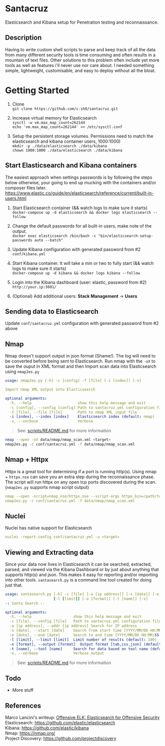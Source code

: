 # Santacruz
Elasticsearch and Kibana setup for Penetration testing and reconnaissance.

## Description
Having to write custom shell scripts to parse and keep track of all the data from many different security tools is time consuming and often results in a mountain of text files. Other solutions to this problem often include yet more tools as well as features i'll never use nor care about. I needed something simple, lightweight, customisable, and easy to deploy without all the bloat.

# Getting Started
1. Clone<br> 
   ```git clone https://github.com/c-sh0/santacruz.git```

2. Increase virtual memory for Elasticsearch<br>
   ```sysctl -w vm.max_map_count=262144```<br>
   ```echo 'vm.max_map_count=262144' >> /etc/sysctl.conf```

3. Setup the persistent storage volumes. Permissions need to match the elasticsearch and kibana container users, 1000:1000)<br>
   ```mkdir -p ./data/elasticsearch ./data/kibana```<br>
   ```chown 1000:1000 ./data/elasticsearch ./data/kibana```

## Start Elasticsearch and Kibana containers
The easiest approach when settings passwords is by following the steps below otherwise, your going to end up mucking with the containers and/or composer files later. https://www.elastic.co/guide/en/elasticsearch/reference/current/built-in-users.html  
1. Start Elasticsearch container (&& watch logs to make sure it starts)<br>
   ```docker-compose up -d elasticsearch && docker logs elasticsearch --follow```

2. Change the default passwords for all built-in users, make note of the output.<br>
   ```docker exec elasticsearch /bin/bash -c "bin/elasticsearch-setup-passwords auto --batch"```
   
3. Update Kibana configuration with generated password from #2<br>
   ```conf/kibana.yml```

4. Start Kibana container. It will take a min or two to fully start (&& watch logs to make sure it starts)<br>
   ```docker-compose up -d kibana && docker logs kibana --follow```

5. Login into the Kibana dashboard (user: elastic, password from #2)<br>
   ```http://your.ip:5601/```

6. (Optional) Add additional users: **Stack Management** -> **Users**

## Sending data to Elasticsearch
Update `conf/santacruz.yml` configuration with generated password from #2 above

## Nmap
Nmap doesn't support output in json format (Shame!). The log will need to be converted before being sent to Elasticsearch. Run nmap with the `-oX` to save the ouput in XML format and then Import scan data into Elasticsearch using `nmap2es.py`
```yaml
usage: nmap2es.py [-h] -c [config] -f [file] [-i [index]] [-v]

Import nmap XML output into Elasticsearch

optional arguments:
  -h, --help                     show this help message and exit
  -c [config], --config [config] Path to santacruz.yml configuration file
  -f [file], --file [file]       Path to nmap XML input file
  -i [index], --index [index]    Elasticsearch index (default: nmap)
  -v, --verbose                  Verbose
```
> See: <a href="scripts/README.md" target="_blank">scripts/README.md</a> for more information
   ```sh
   nmap --open -oX data/nmap/nmap_scan.xml <target>
   nmap2es.py -c conf/santacruz.yml -f data/nmap/nmap_scan.xml
   ```
   
## Nmap + Httpx
Httpx is a great tool for determining if a port is running http(s). Using nmap + `httpx.nse` can save you an extra step during the reconnaissance phase. The script will run httpx on any open tcp ports discovered during the scan. (`nmap2es.py` supports nmap script output)
   ```yaml
   nmap --open -script=nmap_nse/httpx.nse --script-args httpx_bin=/path/to/httpx -oX data/nmap/nmap_scan.xml <target>
   nmap2es.py -c conf/santacruz.yml -f data/nmap/nmap_scan.xml
   ```
   
## Nuclei
Nuclei has native support for Elasticsearch  
   ```yaml
   nuclei -report-config conf/santacruz.yml -u <target>
   ```

## Viewing and Extracting data
Since your data now lives in Elasticsearch it can be searched, extracted, parsed, and viewed via the Kibana Dashboard or by just about anything that supports http(s) and json. This makes it easy for reporting and/or importing into other tools. `santasearch.py` is a command line tool created for doing just that.
```yaml
usage: santasearch.py [-h] -c [file] [-a [ip address]] [-s [date]] [-e [date]]
                      [-l [limit]] [-o [format]] [-t [name]] [-v]
-: Santa Search :-

optional arguments:
  -h, --help                   show this help message and exit
  -c [file], --config [file]   Path to santacruz.yml configuration file
  -a [ip address], --addr [ip address] Search for IP address
  -s [date], --start [date]    Search from start time [YYYY/MM/DD HH:MM:SS | now|now-N(d|w|m|h|y)] (default: now-24h)
  -e [date], --end [date]      Search to end time [YYYY/MM/DD HH:MM:SS | now|now-N(d|w|m|h|y)] (default: now)
  -l [limit], --limit [limit]  Limit number of results (default: 100)
  -o [format], --output [format]  Output format [tab,csv,json] (default: tab)
  -t [name], --tool [name]     Search for data based on tool name (default: all)
  -v, --verbose                Verbose output
```
> See: <a href="scripts/README.md" target="_blank">scripts/README.md</a> for more information
## Todo
* More stuff
## References
Marco Lancini's writeup: <a href="https://www.marcolancini.it/2018/blog-elk-for-nmap/" target="_blank">Offensive ELK: Elasticsearch for Offensive Security</a><br>
Elasticsearch: <a href="https://github.com/elastic/elasticsearch" target="_blank">https://github.com/elastic/elasticsearch</a><br>
Kibana: <a href="https://github.com/elastic/kibana" target="_blank">https://github.com/elastic/kibana</a><br>
Nmap: <a href="https://nmap.org/" target="_blank">https://nmap.org/</a><br>
Project Discovery: <a href="https://github.com/projectdiscovery" target="_blank">https://github.com/projectdiscovery</a><br>


